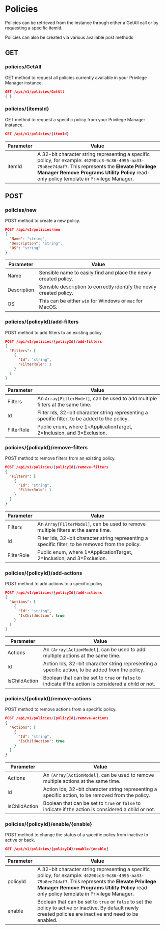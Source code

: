 [title]: # (Policies)
[tags]: # (api)
[priority]: # (2)
# Policies

Policies can be retrieved from the instance through either a GetAll call or by requesting a specific itemId.

Policies can also be created via various available post methods

## GET

### policies/GetAll

GET method to request all policies currently available in your Privilege Manager instance.

```json
GET /api/v1/policies/GetAll
{ }
```

### policies/{itemsId}

GET method to request a specific policy from your Privilege Manager instance.

```json
GET /api/v1/policies/{itemId}
```

| Parameter | Value |
| ----- | ----- |
| itemId | A 32-bit character string representing a specific policy, for example: `44290cc3-9c86-4995-aa33-79b8ee74daf7`. This represents the __Elevate Privilege Manager Remove Programs Utility Policy​__ read-only policy template in Privilege Manager. |

## POST

### policies/new

POST method to create a new policy.

```json
POST /api/v1/policies/new
{
  "Name": "string",
  "Description": "string",
  "OS": "string"
}
```

| Parameter | Value |
| ----- | ----- |
| Name | Sensible name to easily find and place the newly created policy. |
| Description | Sensible description to correctly identify the newly created policy. |
| OS | This can be either `win` for Windows or `mac` for MacOS. |

### policies/{policyId}/add-filters

POST method to add filters to an existing policy.

```json
POST /api/v1/policies/{policyId}/add-filters
{
  "Filters": [
    {
      "Id": "string",
      "FilterRole": 1
    }
  ]
}
```

| Parameter | Value |
| ----- | ----- |
| Filters | An `Array[FilterModel]`, can be used to add multiple filters at the same time. |
| Id | Filter Ids, 32-bit character string representing a specific filter, to be added to the policy.  |
| FilterRole | Public enum, where 1=ApplicationTarget, 2=Inclusion, and 3=Exclusion. |

### policies/{policyId}/remove-filters

POST method to remove filters from an existing policy.

```json
POST /api/v1/policies/{policyId}/remove-filters
{
  "Filters": [
    {
      "Id": "string",
      "FilterRole": 1
    }
  ]
}
```

| Parameter | Value |
| ----- | ----- |
| Filters | An `Array[FilterModel]`, can be used to remove multiple filters at the same time. |
| Id | Filter Ids, 32-bit character string representing a specific filter, to be removed from the policy.  |
| FilterRole | Public enum, where 1=ApplicationTarget, 2=Inclusion, and 3=Exclusion. |

### policies/{policyId}/add-actions

POST method to add actions to a specific policy.

```json
POST /api/v1/policies/{policyId}/add-actions
{
  "Actions": [
    {
      "Id": "string",
      "IsChildAction": true
    }
  ]
}
```

| Parameter | Value |
| ----- | ----- |
| Actions | An `(Array[ActionModel]`, can be used to add multiple actions at the same time. |
| Id | Action Ids, 32-bit character string representing a specific action, to be added from the policy. |
| IsChildAction | Boolean that can be set to `true` or `false` to indicate if the action is considered a child or not. |

### policies/{policyId}/remove-actions

POST method to remove actions from a specific policy.

```json
POST /api/v1/policies/{policyId}/remove-actions
{
  "Actions": [
    {
      "Id": "string",
      "IsChildAction": true
    }
  ]
}
```

| Parameter | Value |
| ----- | ----- |
| Actions | An `(Array[ActionModel]`, can be used to remove multiple actions at the same time. |
| Id | Action Ids, 32-bit character string representing a specific action, to be removed from the policy. |
| IsChildAction | Boolean that can be set to `true` or `false` to indicate if the action is considered a child or not. |

### policies/{policyId}/enable/{enable}

POST method to change the status of a specific policy from inactive to active or back.

```json
GET /api/v1/policies/{policyId}/enable/{enable}
```

| Parameter | Value |
| ----- | ----- |
| policyId | A 32-bit character string representing a specific policy, for example: `44290cc3-9c86-4995-aa33-79b8ee74daf7`. This represents the __Elevate Privilege Manager Remove Programs Utility Policy​__ read-only policy template in Privilege Manager. |
| enable | Boolean that can be set to `true` or `false` to set the policy to active or inactive. By default newly created policies are inactive and need to be enabled. |
